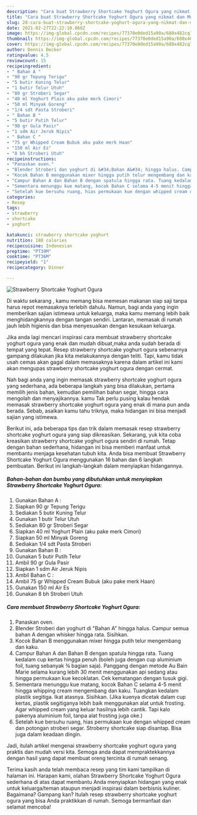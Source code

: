 ```yaml
---
description: "Cara buat Strawberry Shortcake Yoghurt Ogura yang nikmat dan Mudah Dibuat"
title: "Cara buat Strawberry Shortcake Yoghurt Ogura yang nikmat dan Mudah Dibuat"
slug: 28-cara-buat-strawberry-shortcake-yoghurt-ogura-yang-nikmat-dan-mudah-dibuat
date: 2021-02-27T22:22:10.868Z
image: https://img-global.cpcdn.com/recipes/77370e0ded15a90a/680x482cq70/strawberry-shortcake-yoghurt-ogura-foto-resep-utama.jpg
thumbnail: https://img-global.cpcdn.com/recipes/77370e0ded15a90a/680x482cq70/strawberry-shortcake-yoghurt-ogura-foto-resep-utama.jpg
cover: https://img-global.cpcdn.com/recipes/77370e0ded15a90a/680x482cq70/strawberry-shortcake-yoghurt-ogura-foto-resep-utama.jpg
author: Dennis Becker
ratingvalue: 4.5
reviewcount: 15
recipeingredient:
- " Bahan A "
- "90 gr Tepung Terigu"
- "5 butir Kuning Telur"
- "1 butir Telur Utuh"
- "80 gr Stroberi Segar"
- "40 ml Yoghurt Plain aku pake merk Cimori"
- "50 ml Minyak Goreng"
- "1/4 sdt Pasta Stroberi"
- " Bahan B "
- "5 butir Putih Telur"
- "90 gr Gula Pasir"
- "1 sdm Air Jeruk Nipis"
- " Bahan C "
- "75 gr Whipped Cream Bubuk aku pake merk Haan"
- "150 ml Air Es"
- "8 bh Stroberi Utuh"
recipeinstructions:
- "Panaskan oven."
- "Blender Stroberi dan yoghurt di &#34;Bahan A&#34; hingga halus. Campur semua bahan A dengan whisker hingga rata. Sisihkan."
- "Kocok Bahan B menggunakan mixer hingga putih telur mengembang dan kaku."
- "Campur Bahan A dan Bahan B dengan spatula hingga rata. Tuang kedalam cup kertas hingga penuh (boleh juga dengan cup aluminium foil, tuang sebanyak ¾ bagian saja). Panggang dengan metode Au Bain Marie selama kurang lebih 30 menit menggunakan api sedang atau hingga permukaan kue kecoklatan. Cek kematangan dengan tusuk gigi."
- "Sementara menunggu kue matang, kocok Bahan C selama 4-5 menit hingga whipping cream mengembang dan kaku. Tuangkan kedalam plastik segitiga. Ikat atasnya. Sisihkan. (Jika kuenya dicetak dalam cup kertas, plastik segitiganya lebih baik menggunakan alat untuk frosting. Agar whipped cream yang keluar hasilnya lebih cantik. Tapi kalo pakenya aluminium foil, tanpa alat frosting juga oke.)"
- "Setelah kue bersuhu ruang, hias permukaan kue dengan whipped cream dan potongan stroberi segar. Stroberry shortcake siap disantap. Bisa juga dalam keadaan dingin."
categories:
- Resep
tags:
- strawberry
- shortcake
- yoghurt

katakunci: strawberry shortcake yoghurt 
nutrition: 188 calories
recipecuisine: Indonesian
preptime: "PT39M"
cooktime: "PT36M"
recipeyield: "1"
recipecategory: Dinner

---
```



![Strawberry Shortcake Yoghurt Ogura](https://img-global.cpcdn.com/recipes/77370e0ded15a90a/680x482cq70/strawberry-shortcake-yoghurt-ogura-foto-resep-utama.jpg)

Di waktu  sekarang , kamu memang bisa memesan makanan siap saji tanpa harus repot memasaknya terlebih dahulu. Namun, bagi anda yang ingin memberikan sajian istimewa untuk keluarga, maka kamu memang lebih baik menghidangkannya dengan tangan sendiri. Lantaran, memasak di rumah jauh lebih higienis dan bisa menyesuaikan dengan kesukaan keluarga.

Jika anda lagi mencari inspirasi cara membuat strawberry shortcake yoghurt ogura yang enak dan mudah dibuat,maka anda sudah berada di tempat yang tepat. Resep strawberry shortcake yoghurt ogura  sebenarnya gampang dilakukan jika kita melakukannya dengan teliti. Tapi, kamu tidak usah cemas akan gagal dalam memasaknya 
karena dalam artikel ini kami akan mengupas strawberry shortcake yoghurt ogura dengan cermat.  



Nah bagi anda yang ingin memasak strawberry shortcake yoghurt ogura yang sederhana, ada beberapa langkah yang bisa dilakukan, pertama memilih jenis bahan, kemudian pemilihan bahan segar, hingga cara mengolah dan menyajikannya. kamu Tak perlu pusing kalau hendak memasak strawberry shortcake yoghurt ogura yang enak di mana pun anda berada. Sebab, asalkan kamu  tahu triknya, maka hidangan ini bisa menjadi sajian yang istimewa.

Berikut ini, ada beberapa tips dan trik dalam memasak resep strawberry shortcake yoghurt ogura yang siap dikreasikan. Sekarang, yuk kita coba kreasikan strawberry shortcake yoghurt ogura sendiri di rumah. Tetap dengan bahan sederhana, hidangan ini bisa memberi manfaat untuk membantu menjaga kesehatan tubuh kita. Anda bisa membuat Strawberry Shortcake Yoghurt Ogura menggunakan 16 bahan dan 6 langkah pembuatan. Berikut ini langkah-langkah dalam menyiapkan hidangannya.

<!--inarticleads1-->

##### Bahan-bahan dan bumbu yang dibutuhkan untuk menyiapkan Strawberry Shortcake Yoghurt Ogura:

1. Gunakan  Bahan A :
1. Siapkan 90 gr Tepung Terigu
1. Sediakan 5 butir Kuning Telur
1. Gunakan 1 butir Telur Utuh
1. Sediakan 80 gr Stroberi Segar
1. Siapkan 40 ml Yoghurt Plain (aku pake merk Cimori)
1. Siapkan 50 ml Minyak Goreng
1. Sediakan 1/4 sdt Pasta Stroberi
1. Gunakan  Bahan B :
1. Gunakan 5 butir Putih Telur
1. Ambil 90 gr Gula Pasir
1. Siapkan 1 sdm Air Jeruk Nipis
1. Ambil  Bahan C :
1. Ambil 75 gr Whipped Cream Bubuk (aku pake merk Haan)
1. Gunakan 150 ml Air Es
1. Gunakan 8 bh Stroberi Utuh




<!--inarticleads2-->

##### Cara membuat Strawberry Shortcake Yoghurt Ogura:

1. Panaskan oven.
1. Blender Stroberi dan yoghurt di &#34;Bahan A&#34; hingga halus. Campur semua bahan A dengan whisker hingga rata. Sisihkan.
1. Kocok Bahan B menggunakan mixer hingga putih telur mengembang dan kaku.
1. Campur Bahan A dan Bahan B dengan spatula hingga rata. Tuang kedalam cup kertas hingga penuh (boleh juga dengan cup aluminium foil, tuang sebanyak ¾ bagian saja). Panggang dengan metode Au Bain Marie selama kurang lebih 30 menit menggunakan api sedang atau hingga permukaan kue kecoklatan. Cek kematangan dengan tusuk gigi.
1. Sementara menunggu kue matang, kocok Bahan C selama 4-5 menit hingga whipping cream mengembang dan kaku. Tuangkan kedalam plastik segitiga. Ikat atasnya. Sisihkan. (Jika kuenya dicetak dalam cup kertas, plastik segitiganya lebih baik menggunakan alat untuk frosting. Agar whipped cream yang keluar hasilnya lebih cantik. Tapi kalo pakenya aluminium foil, tanpa alat frosting juga oke.)
1. Setelah kue bersuhu ruang, hias permukaan kue dengan whipped cream dan potongan stroberi segar. Stroberry shortcake siap disantap. Bisa juga dalam keadaan dingin.




Jadi, itulah artikel mengenai  strawberry shortcake yoghurt ogura  yang praktis dan mudah versi kita. Semoga anda dapat mempraktekkannya dengan hasil yang dapat membuat oreng tercinta di rumah senang. 

Terima kasih anda telah membaca resep yang tim kami tampilkan di halaman ini. Harapan kami, olahan  Strawberry Shortcake Yoghurt Ogura sederhana di atas dapat membantu Anda menyiapkan hidangan yang enak untuk keluarga/teman ataupun menjadi inspirasi dalam berbisnis kuliner. Bagaimana? Gampang kan? Itulah resep strawberry shortcake yoghurt ogura yang bisa Anda praktikkan di rumah. Semoga bermanfaat dan selamat mencoba!

